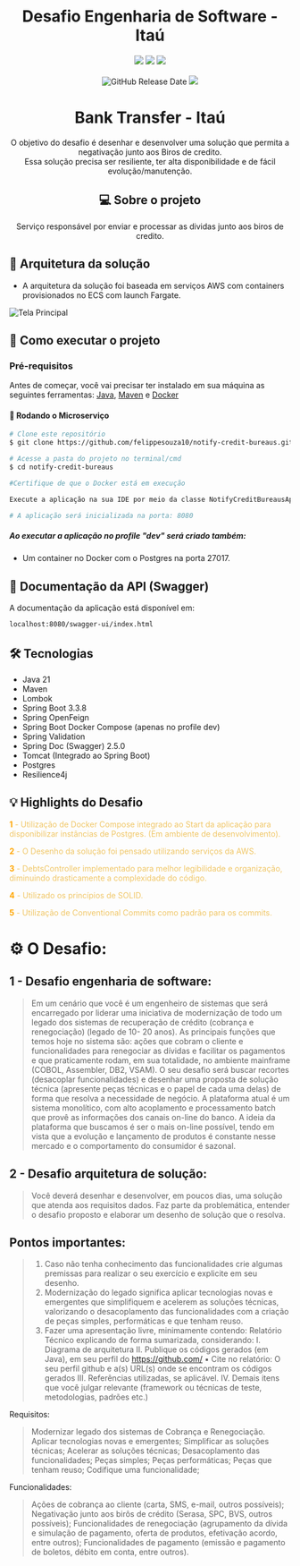 <div align="center">

# Desafio Engenharia de Software - Itaú

![](https://img.shields.io/badge/Autor-Felippe%20Souza-brightgreen)
![](https://img.shields.io/badge/Language-Java-brightgreen)
![](https://img.shields.io/badge/Framework-Spring%20Boot-brightgreen)
<br><br>
![GitHub Release Date](https://img.shields.io/badge/Release%20Date-Março%202025-yellowgreen)
![](https://img.shields.io/badge/Status-Desenvolvido-brightgreen)

</div>

<div align="center">

# Bank Transfer - Itaú
O objetivo do desafio é desenhar e desenvolver uma solução que permita a negativação junto aos Biros de credito.
<br>Essa solução precisa ser resiliente, ter alta disponibilidade e de fácil evolução/manutenção.

## 💻 Sobre o projeto

Serviço responsável por enviar e processar as dividas junto aos biros de credito.

</div>

## 💫 Arquitetura da solução
- A arquitetura da solução foi baseada em serviços AWS com containers provisionados no ECS com launch Fargate.

<img src="\notify-credit-bureaus\desafio_itau.png" alt="Tela Principal">
<br>

## 🚀 Como executar o projeto

### Pré-requisitos

Antes de começar, você vai precisar ter instalado em sua máquina as seguintes ferramentas:
[Java](https://www.oracle.com/java/technologies/javase/jdk17-archive-downloads.html), [Maven](https://maven.apache.org/download.cgi) e [Docker](https://www.docker.com/products/docker-desktop/)

#### 🎲 Rodando o Microserviço
```bash
# Clone este repositório
$ git clone https://github.com/felippesouza10/notify-credit-bureaus.git

# Acesse a pasta do projeto no terminal/cmd
$ cd notify-credit-bureaus

#Certifique de que o Docker está em execução

Execute a aplicação na sua IDE por meio da classe NotifyCreditBureausApplication.

# A aplicação será inicializada na porta: 8080 
```

##### Ao executar a aplicação no profile "dev" será criado também:
- Um container no Docker com o Postgres na porta 27017.



## 📄 Documentação da API (Swagger)

A documentação da aplicação está disponível em:

```bash
localhost:8080/swagger-ui/index.html
```

## 🛠 Tecnologias

- Java 21
- Maven
- Lombok
- Spring Boot 3.3.8
- Spring OpenFeign
- Spring Boot Docker Compose (apenas no profile dev)
- Spring Validation
- Spring Doc (Swagger) 2.5.0
- Tomcat (Integrado ao Spring Boot)
- Postgres
- Resilience4j

## 💡 Highlights do Desafio

<span style="color:orange"><strong>1</strong></span><span style="color:#f0c665"> - Utilização de Docker Compose integrado
ao Start da aplicação para disponibilizar instâncias de Postgres.
(Em ambiente de desenvolvimento).</span>

<span style="color:orange"><strong>2</strong></span><span style="color:#f0c665"> - O Desenho da solução foi pensado
utilizando serviços da AWS.</span>

<span style="color:orange"><strong>3</strong></span><span style="color:#f0c665"> - DebtsController implementado para
melhor legibilidade e organização, diminuindo drasticamente a complexidade do código.</span>

<span style="color:orange"><strong>4</strong></span><span style="color:#f0c665"> - Utilizado os princípios de SOLID.</span>

<span style="color:orange"><strong>5</strong></span><span style="color:#f0c665"> - Utilização de Conventional Commits
como padrão para os commits.</span>

# ⚙️ O Desafio:

## 1 - Desafio engenharia de software:

> Em um cenário que você é um engenheiro de sistemas que será encarregado por liderar uma iniciativa de
modernização de todo um legado dos sistemas de recuperação de crédito (cobrança e renegociação) (legado de 10-
20 anos).
As principais funções que temos hoje no sistema são: ações que cobram o cliente e funcionalidades para renegociar
as dívidas e facilitar os pagamentos e que praticamente rodam, em sua totalidade, no ambiente mainframe (COBOL,
Assembler, DB2, VSAM). O seu desafio será buscar recortes (desacoplar funcionalidades) e desenhar uma proposta
de solução técnica (apresente peças técnicas e o papel de cada uma delas) de forma que resolva a necessidade de
negócio.
A plataforma atual é um sistema monolítico, com alto acoplamento e processamento batch que provê as informações
dos canais on-line do banco.
A ideia da plataforma que buscamos é ser o mais on-line possível, tendo em vista que a evolução e lançamento de
produtos é constante nesse mercado e o comportamento do consumidor é sazonal.

## 2 - Desafio arquitetura de solução:
> Você deverá desenhar e desenvolver, em poucos dias, uma solução que atenda aos requisitos dados.
Faz parte da problemática, entender o desafio proposto e elaborar um desenho de solução que o resolva.

## Pontos importantes:
>1. Caso não tenha conhecimento das funcionalidades crie algumas premissas para realizar o seu exercício e explicite
   em seu desenho.
>2. Modernização do legado significa aplicar tecnologias novas e emergentes que simplifiquem e acelerem as soluções
   técnicas, valorizando o desacoplamento das funcionalidades com a criação de peças simples, performáticas e que
   tenham reuso.
>3. Fazer uma apresentação livre, minimamente contendo:
   Relatório Técnico explicando de forma sumarizada, considerando:
   I. Diagrama de arquitetura
   II. Publique os códigos gerados (em Java), em seu perfil do https://github.com/
   ▪ Cite no relatório: O seu perfil github e a(s) URL(s) onde se encontram os códigos gerados
   III. Referências utilizadas, se aplicável.
   IV. Demais itens que você julgar relevante (framework ou técnicas de teste, metodologias, padrões etc.)

Requisitos:
> Modernizar legado dos sistemas de Cobrança e Renegociação.
> Aplicar tecnologias novas e emergentes;
> Simplificar as soluções técnicas;
> Acelerar as soluções técnicas;
> Desacoplamento das funcionalidades;
> Peças simples;
> Peças performáticas;
> Peças que tenham reuso;
> Codifique uma funcionalidade;

Funcionalidades:
> Ações de cobrança ao cliente (carta, SMS, e-mail, outros possíveis);
> Negativação junto aos birôs de crédito (Serasa, SPC, BVS, outros possíveis);
> Funcionalidades de renegociação (agrupamento da dívida e simulação de pagamento, oferta de produtos,
efetivação acordo, entre outros);
> Funcionalidades de pagamento (emissão e pagamento de boletos, débito em conta, entre outros).